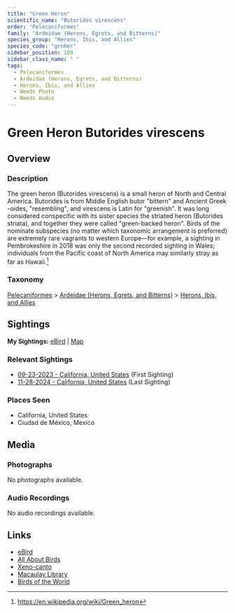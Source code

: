 ```yaml
---
title: "Green Heron"
scientific_name: "Butorides virescens"
order: "Pelecaniformes"
family: "Ardeidae (Herons, Egrets, and Bitterns)"
species_group: "Herons, Ibis, and Allies"
species_code: "grnher"
sidebar_position: 189
sidebar_class_name: " "
tags: 
  - Pelecaniformes
  - Ardeidae (Herons, Egrets, and Bitterns)
  - Herons, Ibis, and Allies
  - Needs Photo
  - Needs Audio
---
```


# Green Heron <span className='sci_name'>Butorides virescens</span>

## Overview

### Description
The green heron (Butorides virescens) is a small heron of North and Central America. Butorides is from Middle English butor "bittern" and Ancient Greek -oides, "resembling", and virescens is Latin for "greenish".
It was long considered conspecific with its sister species the striated heron (Butorides striata), and together they were called "green-backed heron". Birds of the nominate subspecies (no matter which taxonomic arrangement is preferred) are extremely rare vagrants to western Europe—for example, a sighting in Pembrokeshire in 2018 was only the second recorded sighting in Wales; individuals from the Pacific coast of North America may similarly stray as far as Hawaii.[^1]

[^1]: https://en.wikipedia.org/wiki/Green_heron

### Taxonomy
[Pelecaniformes](/tags/pelecaniformes) > [Ardeidae (Herons, Egrets, and Bitterns)](/tags/ardeidae-herons-egrets-and-bitterns) > [Herons, Ibis, and Allies](/tags/herons-ibis-and-allies)


## Sightings

**My Sightings:** [eBird](https://ebird.org/lifelist?r=world&time=life&spp=grnher) | [Map](/map?species_code=grnher)

### Relevant Sightings

* [09-23-2023 - California, United States](https://ebird.org/checklist/S150584251) (First Sighting)
* [11-28-2024 - California, United States](https://ebird.org/checklist/S203889552) (Last Sighting)

### Places Seen

* California, United States
* Ciudad de México, Mexico



## Media
### Photographs
No photographs available.

### Audio Recordings
No audio recordings available.

## Links
* [eBird](https://ebird.org/species/grnher) 
* [All About Birds](https://www.allaboutbirds.org/guide/grnher) 
* [Xeno-canto](https://www.xeno-canto.org/species/butorides-virescens) 
* [Macaulay Library](https://search.macaulaylibrary.org/catalog?taxonCode=grnher&sort=rating_rank_desc)
* [Birds of the World](https://birdsoftheworld.org/bow/species/grnher)
